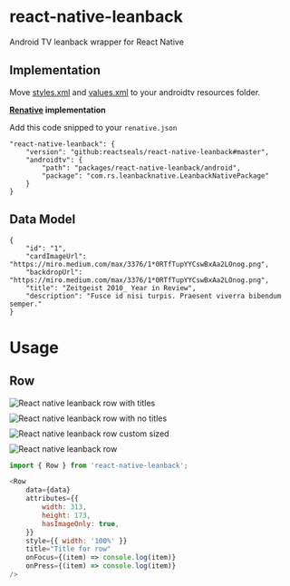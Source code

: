 # react-native-leanback
Android TV leanback wrapper for React Native

## Implementation

Move [styles.xml][link1] and [values.xml][link2] to your androidtv resources folder.

**[Renative][link3] implementation**

Add this code snipped to your `renative.json`
```
"react-native-leanback": {
    "version": "github:reactseals/react-native-leanback#master",
    "androidtv": {
        "path": "packages/react-native-leanback/android",
        "package": "com.rs.leanbacknative.LeanbackNativePackage"
    }
}
```

## Data Model

```
{
    "id": "1",
    "cardImageUrl": "https://miro.medium.com/max/3376/1*0RTfTupYYCswBxAa2LOnog.png",
    "backdropUrl": "https://miro.medium.com/max/3376/1*0RTfTupYYCswBxAa2LOnog.png",
    "title": "Zeitgeist 2010_ Year in Review",
    "description": "Fusce id nisi turpis. Praesent viverra bibendum semper."
}
```

# Usage

## Row
<img src="./misc/img/row1.gif" alt="React native leanback row with titles" style="display: block; margin: 10px 0;" />
<img src="./misc/img/row2.gif" alt="React native leanback row with no titles" style="display: block; margin: 10px 0;" />
<img src="./misc/img/row3.gif" alt="React native leanback row custom sized" style="display: block; margin: 10px 0;" />
<img src="./misc/img/row4.gif" alt="React native leanback row" style="display: block; margin: 10px 0;" />

```javascript
import { Row } from 'react-native-leanback';

<Row
    data={data}
    attributes={{
        width: 313,
        height: 173,
        hasImageOnly: true,
    }}
    style={{ width: '100%' }}
    title="Title for row"
    onFocus={(item) => console.log(item)}
    onPress={(item) => console.log(item)}
/>
```

[link1]: https://github.com/reactseals/react-native-leanback/blob/master/android/src/main/res/values/styles.xml
[link2]: https://github.com/reactseals/react-native-leanback/blob/master/android/src/main/res/values/values.xml
[link3]: https://github.com/pavjacko/renative
